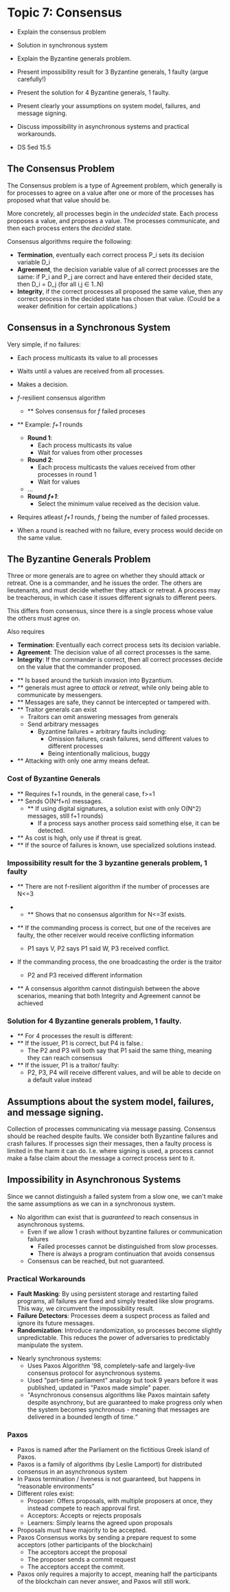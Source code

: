 # Topic 7: Consensus

* Explain the consensus problem
* Solution in synchronous system

* Explain the Byzantine generals problem.
* Present impossibility result for 3 Byzantine generals, 1 faulty (argue carefully!)
* Present the solution for 4 Byzantine generals, 1 faulty.
* Present clearly your assumptions on system model, failures, and message signing.
* Discuss impossibility in asynchronous systems and practical workarounds.

* DS 5ed 15.5

## The Consensus Problem
The Consensus problem is a type of Agreement problem, which generally is for processes to agree on a value after one or more of the processes has proposed what that value should be.

More concretely, all processes begin in the *undecided* state.
Each process proposes a value, and proposes a value.
The processes communicate, and then each process enters the *decided* state.


Consensus algorithms require the following:
* **Termination**, eventually each correct process P_i sets its decision variable D_i
* **Agreement**, the decision variable value of all correct processes are the same: if P_i and P_j are correct and have entered their decided state, then D_i = D_j (for all i,j ∈ 1..N)
* **Integrity**, if the correct processes all proposed the same value, then any correct process in the decided state has chosen that value. (Could be a weaker definition for certain applications.)

## Consensus in a Synchronous System
Very simple, if no failures:
* Each process multicasts its value to all processes
* Waits until a values are received from all processes.
* Makes a decision.

* *f*-resilient consensus algorithm
  * ** Solves consensus for *f* failed proceses
* ** Example: *f+1* rounds
  * **Round 1**:
    * Each process multicasts its value
    * Wait for values from other processes
  * **Round 2**:
    * Each process multicasts the values received from other processes in round 1
    * Wait for values
  * ...
  * **Round *f+1***:
    * Select the minimum value received as the decision value.
* Requires atleast *f+1* rounds, *f* being the number of failed processes.
* When a round is reached with no failure, every process would decide on the same value.


## The Byzantine Generals Problem
Three or more generals are to agree on whether they should attack or retreat.
One is a commander, and he issues the order.
The others are lieutenants, and must decide whether they attack or retreat.
A process may be treacherous, in which case it issues different signals to different peers.

This differs from consensus, since there is a single process whose value the others must agree on.

Also requires
- **Termination**: Eventually each correct process sets its decision variable.
- **Agreement**: The decision value of all correct processes is the same.
- **Integrity**: If the commander is correct, then all correct processes decide on the value that the commander proposed.

* ** Is based around the turkish invasion into Byzantium.
* ** generals must agree to *attack* or *retreat*, while only being able to communicate by messengers.
* ** Messages are safe, they cannot be intercepted or tampered with.
* ** Traitor generals can exist
  * Traitors can omit answering messages from generals
  * Send arbitrary messages
    * Byzantine failures = arbitrary faults including:
      * Omission failures, crash failures, send different values to different processes
      * Being intentionally malicious, buggy
* ** Attacking with only one army means defeat.
### Cost of Byzantine Generals
* ** Requires f+1 rounds, in the general case, f>=1
* ** Sends O(N^f+n) messages.
  * ** If using digital signatures, a solution exist with only O(N^2) messages, still f+1 rounds)
    * If a process says another process said something else, it can be detected.
* ** As cost is high, only use if threat is great.
* ** If the source of failures is known, use specialized solutions instead.

### Impossibility result for the 3 byzantine generals problem, 1 faulty
* ** There are not f-resilient algorithm if the number of processes are N<=3
* * ** Shows that no consensus algorithm for N<=3f exists.
* ** If the commanding process is correct, but one of the receives are faulty, the other receiver would receive conflicting information
  *  P1 says V, P2 says P1 said W, P3 received conflict.
* If the commanding process, the one broadcasting the order is the traitor
  * P2 and P3 received different information

* ** A consensus algorithm cannot distinguish between the above scenarios, meaning that both Integrity and Agreement cannot be achieved

### Solution for 4 Byzantine generals problem, 1 faulty.
* ** For 4 processes the result is different:
* ** If the issuer, P1 is correct, but P4 is false.:
  * The P2 and P3 will both say that P1 said the same thing, meaning they can reach consensus
* ** If the issuer, P1 is a traitor/ faulty:
  * P2, P3, P4 will receive different values, and will be able to decide on a default value instead

## Assumptions about the system model, failures, and message signing.
Collection of processes communicating via message passing.
Consensus should be reached despite faults.
We consider both Byzantine failures and crash failures.
If processes sign their messages, then a faulty process is limited in the harm it can do.
I.e. where signing is used, a process cannot make a false claim about the message a correct process sent to it.

## Impossibility in Asynchronous Systems
Since we cannot distinguish a failed system from a slow one, we can't make the same assumptions as we can in a synchronous system.

* No algorithm can exist that is *guaranteed* to reach consensus in asynchronous systems.
  * Even if we allow 1 crash without byzantine failures or communication failures
    * Failed processes cannot be distinguished from slow processes.
    * There is always a program continuation that avoids consensus
  * Consensus can be reached, but not guaranteed.

### Practical Workarounds
- **Fault Masking**: By using persistent storage and restarting failed programs, all failures are fixed and simply treated like slow programs. This way, we circumvent the impossibility result.
- **Failure Detectors**: Processes deem a suspect process as failed and ignore its future messages.
- **Randomization**: Introduce randomization, so processes become slightly unpredictable.
This reduces the power of adversaries to predictably manipulate the system.

* Nearly synchronous systems:
  * Uses Paxos Algorithm '98, completely-safe and largely-live consensus protocol for asynchronous systems.
  * Used "part-time parliament" analogy but took 9 years before it was published, updated in "Paxos made simple" paper.
  * "Asynchronous consensus algorithms like Paxos maintain safety despite asynchrony, but are guaranteed to make progress only when the system becomes synchronous - meaning that messages are delivered in a bounded length of time.“

### Paxos
* Paxos is named after the Parliament on the fictitious Greek island of Paxos.
* Paxos is a family of algorithms (by Leslie Lamport) for distributed consensus in an asynchronous system
* In Paxos termination / liveness is not guaranteed, but happens in “reasonable environments”
* Different roles exist:
  * Proposer: Offers proposals, with multiple proposers at once, they instead compete to reach approval first.
  * Acceptors: Accepts or rejects proposals
  * Learners: Simply learns the agreed upon proposals
* Proposals must have majority to be accepted.
* Paxos Consensus works by sending a prepare request to some acceptors (other participants of the blockchain)
  * The acceptors accept the proposal
  * The proposer sends a commit request
  * The acceptors accept the commit.
* Paxos only requires a majority to accept, meaning half the participants of the blockchain can never answer, and Paxos will still work.

